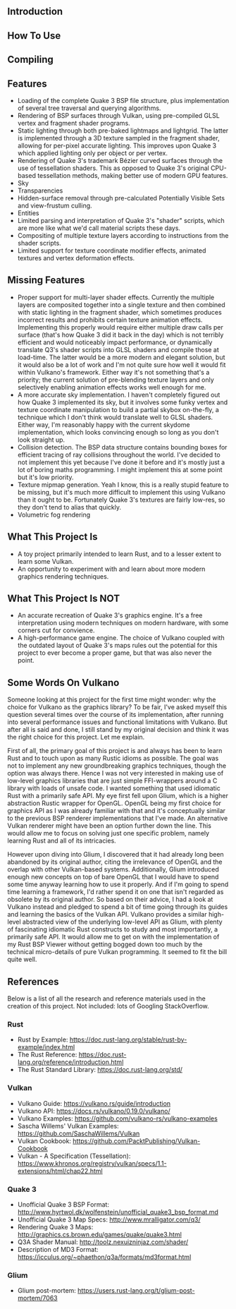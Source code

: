 ## Introduction

## How To Use

## Compiling

## Features
* Loading of the complete Quake 3 BSP file structure, plus implementation of several tree traversal and querying algorithms.
* Rendering of BSP surfaces through Vulkan, using pre-compiled GLSL vertex and fragment shader programs.
* Static lighting through both pre-baked lightmaps and lightgrid. The latter is implemented through a 3D texture sampled in the fragment shader, allowing for per-pixel accurate lighting. This improves upon Quake 3 which applied lighting only per object or per vertex.
* Rendering of Quake 3's trademark Bézier curved surfaces through the use of tessellation shaders. This as opposed to Quake 3's original CPU-based tessellation methods, making better use of modern GPU features.
* Sky
* Transparencies
* Hidden-surface removal through pre-calculated Potentially Visible Sets and view-frustum culling.
* Entities
* Limited parsing and interpretation of Quake 3's "shader" scripts, which are more like what we'd call material scripts these days.
* Compositing of multiple texture layers according to instructions from the shader scripts.
* Limited support for texture coordinate modifier effects, animated textures and vertex deformation effects.

## Missing Features
* Proper support for multi-layer shader effects. Currently the multiple layers are composited together into a single texture and then combined with static lighting in the fragment shader, which sometimes produces incorrect results and prohibits certain texture animation effects. Implementing this properly would require either multiple draw calls per surface (that's how Quake 3 did it back in the day) which is not terribly efficient and would noticeably impact performance, or dynamically translate Q3's shader scripts into GLSL shaders and compile those at load-time. The latter would be a more modern and elegant solution, but it would also be a lot of work and I'm not quite sure how well it would fit within Vulkano's framework. Either way it's not something that's a priority; the current solution of pre-blending texture layers and only selectively enabling animation effects works well enough for me.
* A more accurate sky implementation. I haven't completely figured out how Quake 3 implemented its sky, but it involves some funky vertex and texture coordinate manipulation to build a partial skybox on-the-fly, a technique which I don't think would translate well to GLSL shaders. Either way, I'm reasonably happy with the current skydome implementation, which looks convincing enough so long as you don't look straight up.
* Collision detection. The BSP data structure contains bounding boxes for efficient tracing of ray collisions throughout the world. I've decided to not implement this yet because I've done it before and it's mostly just a lot of boring maths programming. I might implement this at some point but it's low priority.
* Texture mipmap generation. Yeah I know, this is a really stupid feature to be missing, but it's much more difficult to implement this using Vulkano than it ought to be. Fortunately Quake 3's textures are fairly low-res, so they don't tend to alias that quickly.
* Volumetric fog rendering

## What This Project Is
* A toy project primarily intended to learn Rust, and to a lesser extent to learn some Vulkan.
* An opportunity to experiment with and learn about more modern graphics rendering techniques.

## What This Project Is NOT
* An accurate recreation of Quake 3's graphics engine. It's a free interpretation using modern techniques on modern hardware, with some corners cut for convience.
* A high-performance game engine. The choice of Vulkano coupled with the outdated layout of Quake 3's maps rules out the potential for this project to ever become a proper game, but that was also never the point.

## Some Words On Vulkano
Someone looking at this project for the first time might wonder: why the choice for Vulkano as the graphics library? To be fair, I've asked myself this question several times over the course of its implementation, after running into several performance issues and functional limitations with Vulkano. But after all is said and done, I still stand by my original decision and think it was the right choice for this project. Let me explain.

First of all, the primary goal of this project is and always has been to learn Rust and to touch upon as many Rustic idioms as possible. The goal was not to implement any new groundbreaking graphics techniques, though the option was always there. Hence I was not very interested in making use of low-level graphics libraries that are just simple FFI-wrappers around a C library with loads of unsafe code. I wanted something that used idiomatic Rust with a primarily safe API. My eye first fell upon Glium, which is a higher abstraction Rustic wrapper for OpenGL. OpenGL being my first choice for graphics API as I was already familiar with that and it's conceptually similar to the previous BSP renderer implementations that I've made. An alternative Vulkan renderer might have been an option further down the line. This would allow me to focus on solving just one specific problem, namely learning Rust and all of its intricacies.

However upon diving into Glium, I discovered that it had already long been abandoned by its original author, citing the irrelevance of OpenGL and the overlap with other Vulkan-based systems. Additionally, Glium introduced enough new concepts on top of bare OpenGL that I would have to spend some time anyway learning how to use it properly. And if I'm going to spend time learning a framework, I'd rather spend it on one that isn't regarded as obsolete by its original author. So based on their advice, I had a look at Vulkano instead and pledged to spend a bit of time going through its guides and learning the basics of the Vulkan API. Vulkano provides a similar high-level abstracted view of the underlying low-level API as Glium, with plenty of fascinating idiomatic Rust constructs to study and most importantly, a primarily safe API. It would allow me to get on with the implementation of my Rust BSP Viewer without getting bogged down too much by the technical micro-details of pure Vulkan programming. It seemed to fit the bill quite well.



## References

Below is a list of all the research and reference materials used in the creation of this project. Not included: lots of Googling StackOverflow.

### Rust
* Rust by Example: https://doc.rust-lang.org/stable/rust-by-example/index.html
* The Rust Reference: https://doc.rust-lang.org/reference/introduction.html
* The Rust Standard Library: https://doc.rust-lang.org/std/

### Vulkan
* Vulkano Guide: https://vulkano.rs/guide/introduction
* Vulkano API: https://docs.rs/vulkano/0.19.0/vulkano/
* Vulkano Examples: https://github.com/vulkano-rs/vulkano-examples
* Sascha Willems' Vulkan Examples: https://github.com/SaschaWillems/Vulkan
* Vulkan Cookbook: https://github.com/PacktPublishing/Vulkan-Cookbook
* Vulkan - A Specification (Tessellation): https://www.khronos.org/registry/vulkan/specs/1.1-extensions/html/chap22.html

### Quake 3
* Unofficial Quake 3 BSP Format: http://www.hyrtwol.dk/wolfenstein/unofficial_quake3_bsp_format.md
* Unofficial Quake 3 Map Specs: http://www.mralligator.com/q3/
* Rendering Quake 3 Maps: http://graphics.cs.brown.edu/games/quake/quake3.html
* Q3A Shader Manual: http://toolz.nexuizninjaz.com/shader/
* Description of MD3 Format: https://icculus.org/~phaethon/q3a/formats/md3format.html

### Glium
* Glium post-mortem: https://users.rust-lang.org/t/glium-post-mortem/7063

